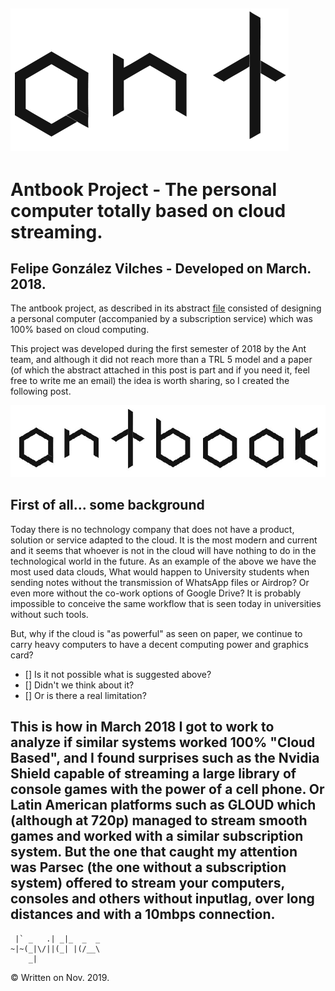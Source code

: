 ![Alt text](ant_final.png?cropZoom=50,50 "Ant")
--

# Antbook Project - The personal computer totally based on cloud streaming.
## Felipe González Vilches - Developed on March. 2018.

The antbook project, as described in its abstract [file](https://github.com/fgvilches/antbook/blob/master/pj_ab_abs.pdf) consisted of designing a personal computer (accompanied by a subscription service) which was 100% based on cloud computing.

This project was developed during the first semester of 2018 by the Ant team, and although it did not reach more than a TRL 5 model and a paper (of which the abstract attached in this post is part and if you need it, feel free to write me an email) the idea is worth sharing, so I created the following post.

![Alt text](antbook.png?raw=true "Antbook Logo")

## First of all... some background

Today there is no technology company that does not have a product, solution or service adapted to the cloud. It is the most modern and current and it seems that whoever is not in the cloud will have nothing to do in the technological world in the future.
As an example of the above we have the most used data clouds, What would happen to University students when sending notes without the transmission of WhatsApp files or Airdrop?
Or even more without the co-work options of Google Drive? 
It is probably impossible to conceive the same workflow that is seen today in universities without such tools.

But, why if the cloud is "as powerful" as seen on paper, we continue to carry heavy computers to have a decent computing power and graphics card?


- [] Is it not possible what is suggested above?
- [] Didn't we think about it?
- [] Or is there a real limitation?

This is how in March 2018 I got to work to analyze if similar systems worked 100% "Cloud Based", and I found surprises such as the Nvidia Shield capable of streaming a large library of console games with the power of a cell phone. Or Latin American platforms such as GLOUD which (although at 720p) managed to stream smooth games and worked with a similar subscription system.
But the one that caught my attention was Parsec (the one without a subscription system) offered to stream your computers, consoles and others without inputlag, over long distances and with a 10mbps connection.
--

     |` _   .| _|_  _  _
    ~|~(_|\/||(_| |(/__\
        _|         
© Written on Nov. 2019.
